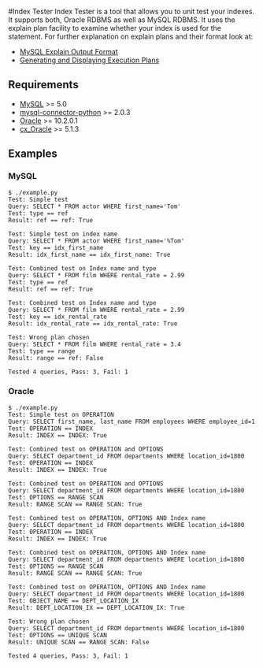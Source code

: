 #Index Tester
Index Tester is a tool that allows you to unit test your indexes. It supports both, Oracle RDBMS as well as MySQL RDBMS.
It uses the explain plan facility to examine whether your index is used for the statement.
For further explanation on explain plans and their format look at:
* [MySQL Explain Output Format](http://dev.mysql.com/doc/refman/5.7/en/explain-output.html)
* [Generating and Displaying Execution Plans](http://docs.oracle.com/database/121/TGSQL/tgsql_genplan.htm)

## Requirements
* [MySQL](http://mysql.com/) >= 5.0
* [mysql-connector-python](http://dev.mysql.com/doc/connector-python/en/) >= 2.0.3
* [Oracle](http://www.oracle.com/database/index.html) >= 10.2.0.1
* [cx_Oracle](http://cx-oracle.sourceforge.net/) >= 5.1.3

## Examples 
### MySQL
    $ ./example.py
    Test: Simple test
    Query: SELECT * FROM actor WHERE first_name='Tom'
    Test: type == ref
    Result: ref == ref: True
    
    Test: Simple test on index name
    Query: SELECT * FROM actor WHERE first_name='%Tom'
    Test: key == idx_first_name
    Result: idx_first_name == idx_first_name: True
    
    Test: Combined test on Index name and type
    Query: SELECT * FROM film WHERE rental_rate = 2.99
    Test: type == ref
    Result: ref == ref: True
    
    Test: Combined test on Index name and type
    Query: SELECT * FROM film WHERE rental_rate = 2.99
    Test: key == idx_rental_rate
    Result: idx_rental_rate == idx_rental_rate: True
    
    Test: Wrong plan chosen
    Query: SELECT * FROM film WHERE rental_rate = 3.4
    Test: type == range
    Result: range == ref: False
    
    Tested 4 queries, Pass: 3, Fail: 1

### Oracle
    $ ./example.py
    Test: Simple test on OPERATION
    Query: SELECT first_name, last_name FROM employees WHERE employee_id=1
    Test: OPERATION == INDEX
    Result: INDEX == INDEX: True
    
    Test: Combined test on OPERATION and OPTIONS
    Query: SELECT department_id FROM departments WHERE location_id=1800
    Test: OPERATION == INDEX
    Result: INDEX == INDEX: True
    
    Test: Combined test on OPERATION and OPTIONS
    Query: SELECT department_id FROM departments WHERE location_id=1800
    Test: OPTIONS == RANGE SCAN
    Result: RANGE SCAN == RANGE SCAN: True
    
    Test: Combined test on OPERATION, OPTIONS AND Index name
    Query: SELECT department_id FROM departments WHERE location_id=1800
    Test: OPERATION == INDEX
    Result: INDEX == INDEX: True
    
    Test: Combined test on OPERATION, OPTIONS AND Index name
    Query: SELECT department_id FROM departments WHERE location_id=1800
    Test: OPTIONS == RANGE SCAN
    Result: RANGE SCAN == RANGE SCAN: True
    
    Test: Combined test on OPERATION, OPTIONS AND Index name
    Query: SELECT department_id FROM departments WHERE location_id=1800
    Test: OBJECT_NAME == DEPT_LOCATION_IX
    Result: DEPT_LOCATION_IX == DEPT_LOCATION_IX: True
    
    Test: Wrong plan chosen
    Query: SELECT department_id FROM departments WHERE location_id=1800
    Test: OPTIONS == UNIQUE SCAN
    Result: UNIQUE SCAN == RANGE SCAN: False
    
    Tested 4 queries, Pass: 3, Fail: 1